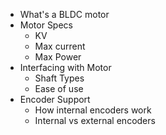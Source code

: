 - What's a BLDC motor
- Motor Specs
	- KV
	- Max current
	- Max Power
- Interfacing with Motor
	- Shaft Types
	- Ease of use
- Encoder Support
	- How internal encoders work
	- Internal vs external encoders
